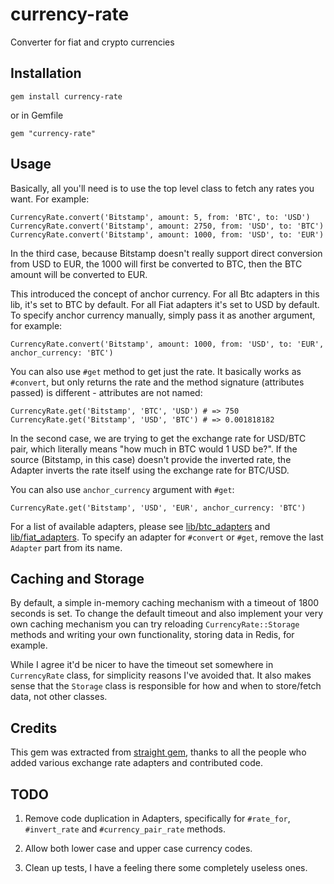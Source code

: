 currency-rate
=============

Converter for fiat and crypto currencies

Installation
------------

    gem install currency-rate

or in Gemfile

    gem "currency-rate"

Usage
-----
Basically, all you'll need is to use the top level class to fetch any rates you want.
For example:

    CurrencyRate.convert('Bitstamp', amount: 5, from: 'BTC', to: 'USD')
    CurrencyRate.convert('Bitstamp', amount: 2750, from: 'USD', to: 'BTC')
    CurrencyRate.convert('Bitstamp', amount: 1000, from: 'USD', to: 'EUR')

In the third case, because Bitstamp doesn't really support direct conversion from
USD to EUR, the 1000 will first be converted to BTC, then the BTC amount will be converted to EUR.

This introduced the concept of anchor currency. For all Btc adapters in this lib, it's set to BTC
by default. For all Fiat adapters it's set to USD by default. To specify anchor currency manually,
simply pass it as another argument, for example:

    CurrencyRate.convert('Bitstamp', amount: 1000, from: 'USD', to: 'EUR', anchor_currency: 'BTC')

You can also use `#get` method to get just the rate. It basically works as `#convert`, but only returns the rate and the method signature (attributes passed) is different - attributes are not named:

    CurrencyRate.get('Bitstamp', 'BTC', 'USD') # => 750
    CurrencyRate.get('Bitstamp', 'USD', 'BTC') # => 0.001818182

In the second case, we are trying to get the exchange rate for USD/BTC pair, which literally means
"how much in BTC would 1 USD be?". If the source (Bitstamp, in this case) doesn't provide the
inverted rate, the Adapter inverts the rate itself using the exchange rate for BTC/USD.

You can also use `anchor_currency` argument with `#get`:

    CurrencyRate.get('Bitstamp', 'USD', 'EUR', anchor_currency: 'BTC')

For a list of available adapters, please see
[lib/btc_adapters](https://github.com/snitko/currency-rate/tree/master/lib/btc_adapters)
and [lib/fiat_adapters](https://github.com/snitko/currency-rate/tree/master/lib/fiat_adapters).
To specify an adapter for `#convert` or `#get`, remove the last `Adapter` part from its name.

Caching and Storage
-------------------

By default, a simple in-memory caching mechanism with a timeout of 1800 seconds is set.
To change the default timeout and also implement your very own caching mechanism you can
try reloading `CurrencyRate::Storage` methods and writing your own functionality,
storing data in Redis, for example.

While I agree it'd be nicer to have the timeout set somewhere in `CurrencyRate` class,
for simplicity reasons I've avoided that. It also makes sense that the `Storage` class is responsible
for how and when to store/fetch data, not other classes.

Credits
-------
This gem was extracted from [straight gem](https://github.com/MyceliumGear/straight), thanks to all the people who added various exchange rate adapters and contributed code.

TODO
----

1. Remove code duplication in Adapters, specifically for
   `#rate_for`, `#invert_rate` and `#currency_pair_rate` methods.

2. Allow both lower case and upper case currency codes.

3. Clean up tests, I have a feeling there some completely useless ones.
